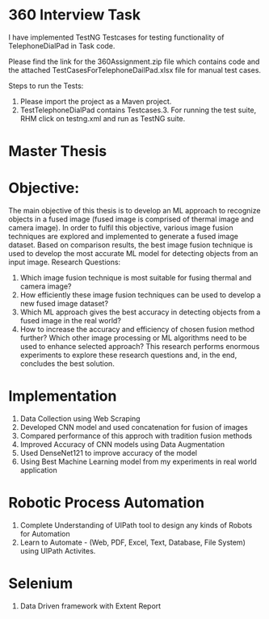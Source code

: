 # 360 Interview Task
I have implemented TestNG Testcases for testing functionality of TelephoneDialPad in Task code. 

Please find the link for the 360Assignment.zip file which contains code and the attached TestCasesForTelephoneDailPad.xlsx file for manual test cases.

Steps to run the Tests:

1. Please import the project as a Maven project.
2. TestTelephoneDialPad contains Testcases.3. For running the test suite, RHM click on testng.xml and run as TestNG suite.

# Master Thesis 

# Objective:
The main objective of this thesis is to develop an ML approach to recognize objects in a fused image (fused image is comprised of thermal image and camera image). In order to fulfil this objective, various image fusion techniques are explored and implemented to generate a fused image dataset. Based on comparison results, the best image fusion technique is used to develop the most accurate ML model for detecting objects from an input image.
Research Questions:
1.	Which image fusion technique is most suitable for fusing thermal and camera image?
2.	How efficiently these image fusion techniques can be used to develop a new fused image dataset?
3.	Which ML approach gives the best accuracy in detecting objects from a fused image in the real world?
4.	How to increase the accuracy and efficiency of chosen fusion method further? Which other image processing or ML algorithms need to be used to enhance selected approach?
This research performs enormous experiments to explore these research questions and, in the end, concludes the best solution.

# Implementation

1. Data Collection using Web Scraping
2. Developed CNN model and used concatenation for fusion of images
3. Compared performance of this approch with tradition fusion methods
4. Improved Accuracy of CNN models using Data Augmentation
5. Used DenseNet121 to improve accuracy of the model
6. Using Best Machine Learning model from my experiments in real world application  

# Robotic Process Automation 

1. Complete Understanding of UIPath tool to design any kinds of Robots for Automation
2. Learn to Automate - (Web, PDF, Excel, Text, Database, File System) using UIPath Activites.

# Selenium

1. Data Driven framework with Extent Report
